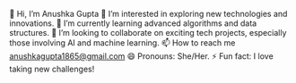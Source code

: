 👋 Hi, I’m Anushka Gupta
👀 I’m interested in exploring new technologies and innovations.
🌱 I’m currently learning advanced algorithms and data structures.
💞️ I’m looking to collaborate on exciting tech projects, especially those involving AI and machine learning.
📫 How to reach me anushkagupta1865@gmail.com
😄 Pronouns: She/Her.
⚡ Fun fact: I love taking new challenges!
